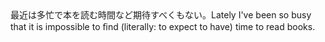 <tr><td>最近は多忙で本を読む時間など期待すべくもない。<td><tr><tr><td>Lately I've been so busy that it is impossible to ﬁnd (literally: to expect to have) time to read books.<td><tr></table>

